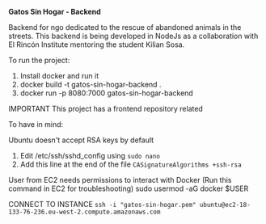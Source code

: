 **Gatos Sin Hogar - Backend**

Backend for ngo dedicated to the rescue of abandoned animals in the streets. This backend is being developed in NodeJs as a collaboration with El Rincón Institute mentoring the student Kilian Sosa.

To run the project:

1. Install docker and run it
2. docker build -t gatos-sin-hogar-backend .
3. docker run -p 8080:7000 gatos-sin-hogar-backend

IMPORTANT
This project has a frontend repository related

To have in mind:

Ubuntu doesn't accept RSA keys by default

1. Edit /etc/ssh/sshd_config using `sudo nano`
2. Add this line at the end of the file `CASignatureAlgorithms +ssh-rsa`

User from EC2 needs permissions to interact with Docker
(Run this command in EC2 for troubleshooting)
sudo usermod -aG docker $USER

CONNECT TO INSTANCE
`ssh -i "gatos-sin-hogar.pem" ubuntu@ec2-18-133-76-236.eu-west-2.compute.amazonaws.com`
